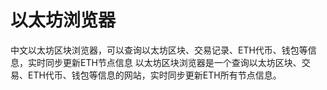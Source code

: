 # 

# 以太坊浏览器


中文以太坊区块浏览器，可以查询以太坊区块、交易记录、ETH代币、钱包等信息，实时同步更新ETH节点信息
以太坊区块浏览器是一个查询以太坊区块、交易、ETH代币、钱包等信息的网站，实时同步更新ETH所有节点信息。




